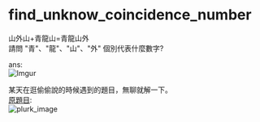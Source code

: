# find_unknow_coincidence_number
山外山+青龍山=青龍山外    
請問 "青"、"龍"、"山"、"外" 個別代表什麼數字?   

ans:    
![Imgur](https://imgur.com/3GrPgc3.png)    

某天在逛偷偷說的時候遇到的題目，無聊就解一下。    
[原題目](https://www.plurk.com/p/nup6d9):    
![plurk_image](https://images.plurk.com/5U3lo8XyewAVhfHugyWbEu.jpg)    

